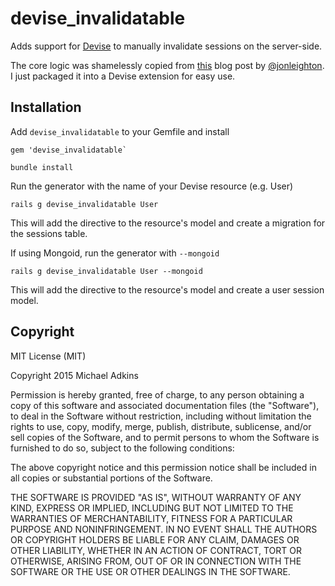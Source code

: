 # devise_invalidatable

Adds support for [Devise](http://github.com/plataformatec/devise) to manually invalidate sessions on the server-side.

The core logic was shamelessly copied from [this](http://www.jonathanleighton.com/articles/2013/revocable-sessions-with-devise/) blog post by [@jonleighton](https://github.com/jonleighton). I just packaged it into a Devise extension for easy use.

## Installation

Add `devise_invalidatable` to your Gemfile and install
```
gem 'devise_invalidatable`
```
```
bundle install
```
Run the generator with the name of your Devise resource (e.g. User)
```
rails g devise_invalidatable User
```
This will add the directive to the resource's model and create a migration for the sessions table.

If using Mongoid, run the generator with `--mongoid`
```
rails g devise_invalidatable User --mongoid
```
This will add the directive to the resource's model and create a user session model.

## Copyright

MIT License (MIT)

Copyright 2015 Michael Adkins

Permission is hereby granted, free of charge, to any person obtaining a copy of this software and associated documentation files (the "Software"), to deal in the Software without restriction, including without limitation the rights to use, copy, modify, merge, publish, distribute, sublicense, and/or sell copies of the Software, and to permit persons to whom the Software is furnished to do so, subject to the following conditions:

The above copyright notice and this permission notice shall be included in all copies or substantial portions of the Software.

THE SOFTWARE IS PROVIDED "AS IS", WITHOUT WARRANTY OF ANY KIND, EXPRESS OR IMPLIED, INCLUDING BUT NOT LIMITED TO THE WARRANTIES OF MERCHANTABILITY, FITNESS FOR A PARTICULAR PURPOSE AND NONINFRINGEMENT. IN NO EVENT SHALL THE AUTHORS OR COPYRIGHT HOLDERS BE LIABLE FOR ANY CLAIM, DAMAGES OR OTHER LIABILITY, WHETHER IN AN ACTION OF CONTRACT, TORT OR OTHERWISE, ARISING FROM, OUT OF OR IN CONNECTION WITH THE SOFTWARE OR THE USE OR OTHER DEALINGS IN THE SOFTWARE.
